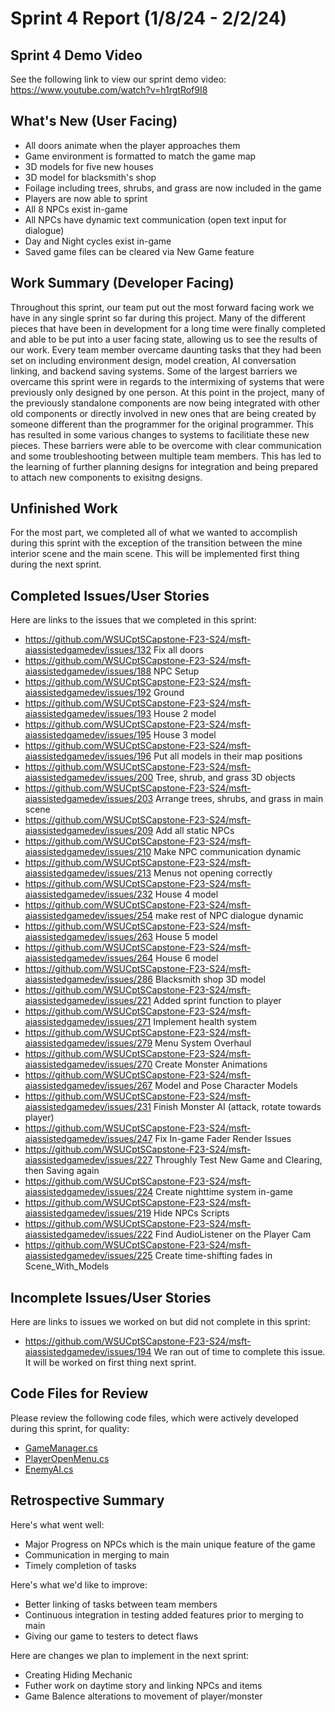 # Sprint 4 Report (1/8/24 - 2/2/24)

## Sprint 4 Demo Video
See the following link to view our sprint demo video: https://www.youtube.com/watch?v=h1rgtRof9I8

## What's New (User Facing)
 * All doors animate when the player approaches them
 * Game environment is formatted to match the game map
 * 3D models for five new houses
 * 3D model for blacksmith's shop
 * Foilage including trees, shrubs, and grass are now included in the game
 * Players are now able to sprint
 * All 8 NPCs exist in-game
 * All NPCs have dynamic text communication (open text input for dialogue)
 * Day and Night cycles exist in-game
 * Saved game files can be cleared via New Game feature

## Work Summary (Developer Facing)
Throughout this sprint, our team put out the most forward facing work we have in any single sprint so far during this project. Many of the different pieces that have been in development for a long time were finally completed and able to be put into a user facing state, allowing us to see the results of our work. Every team member overcame daunting tasks that they had been set on including environment design, model creation, AI conversation linking, and backend saving systems. Some of the largest barriers we overcame this sprint were in regards to the intermixing of systems that were previously only designed by one person. At this point in the project, many of the previously standalone components are now being integrated with other old components or directly involved in new ones that are being created by someone different than the programmer for the original programmer. This has resulted in some various changes to systems to facilitiate these new pieces. These barriers were able to be overcome with clear communication and some troubleshooting between multiple team members. This has led to the learning of further planning designs for integration and being prepared to attach new components to exisitng designs.

## Unfinished Work
For the most part, we completed all of what we wanted to accomplish during this sprint with the exception of the transition between the mine interior scene and the main scene. This will be implemented first thing during the next sprint. 

## Completed Issues/User Stories
Here are links to the issues that we completed in this sprint:

 * https://github.com/WSUCptSCapstone-F23-S24/msft-aiassistedgamedev/issues/132 Fix all doors
 * https://github.com/WSUCptSCapstone-F23-S24/msft-aiassistedgamedev/issues/188 NPC Setup
 * https://github.com/WSUCptSCapstone-F23-S24/msft-aiassistedgamedev/issues/192 Ground
 * https://github.com/WSUCptSCapstone-F23-S24/msft-aiassistedgamedev/issues/193 House 2 model
 * https://github.com/WSUCptSCapstone-F23-S24/msft-aiassistedgamedev/issues/195 House 3 model
 * https://github.com/WSUCptSCapstone-F23-S24/msft-aiassistedgamedev/issues/196 Put all models in their map positions
 * https://github.com/WSUCptSCapstone-F23-S24/msft-aiassistedgamedev/issues/200 Tree, shrub, and grass 3D objects
 * https://github.com/WSUCptSCapstone-F23-S24/msft-aiassistedgamedev/issues/203 Arrange trees, shrubs, and grass in main scene
 * https://github.com/WSUCptSCapstone-F23-S24/msft-aiassistedgamedev/issues/209 Add all static NPCs
 * https://github.com/WSUCptSCapstone-F23-S24/msft-aiassistedgamedev/issues/210 Make NPC communication dynamic
 * https://github.com/WSUCptSCapstone-F23-S24/msft-aiassistedgamedev/issues/213 Menus not opening correctly
 * https://github.com/WSUCptSCapstone-F23-S24/msft-aiassistedgamedev/issues/232 House 4 model
 * https://github.com/WSUCptSCapstone-F23-S24/msft-aiassistedgamedev/issues/254 make rest of NPC dialogue dynamic
 * https://github.com/WSUCptSCapstone-F23-S24/msft-aiassistedgamedev/issues/263 House 5 model
 * https://github.com/WSUCptSCapstone-F23-S24/msft-aiassistedgamedev/issues/264 House 6 model
 * https://github.com/WSUCptSCapstone-F23-S24/msft-aiassistedgamedev/issues/286 Blacksmith shop 3D model
 * https://github.com/WSUCptSCapstone-F23-S24/msft-aiassistedgamedev/issues/221 Added sprint function to player
 * https://github.com/WSUCptSCapstone-F23-S24/msft-aiassistedgamedev/issues/271 Implement health system
 * https://github.com/WSUCptSCapstone-F23-S24/msft-aiassistedgamedev/issues/279 Menu System Overhaul
 * https://github.com/WSUCptSCapstone-F23-S24/msft-aiassistedgamedev/issues/270 Create Monster Animations
 * https://github.com/WSUCptSCapstone-F23-S24/msft-aiassistedgamedev/issues/267 Model and Pose Character Models
 * https://github.com/WSUCptSCapstone-F23-S24/msft-aiassistedgamedev/issues/231 Finish Monster AI (attack, rotate towards player)
 * https://github.com/WSUCptSCapstone-F23-S24/msft-aiassistedgamedev/issues/247 Fix In-game Fader Render Issues
 * https://github.com/WSUCptSCapstone-F23-S24/msft-aiassistedgamedev/issues/227 Throughly Test New Game and Clearing, then Saving again
 * https://github.com/WSUCptSCapstone-F23-S24/msft-aiassistedgamedev/issues/224 Create nighttime system in-game
 * https://github.com/WSUCptSCapstone-F23-S24/msft-aiassistedgamedev/issues/219 Hide NPCs Scripts
 * https://github.com/WSUCptSCapstone-F23-S24/msft-aiassistedgamedev/issues/222 Find AudioListener on the Player Cam
 * https://github.com/WSUCptSCapstone-F23-S24/msft-aiassistedgamedev/issues/225 Create time-shifting fades in Scene_With_Models
 
 ## Incomplete Issues/User Stories
 Here are links to issues we worked on but did not complete in this sprint:
 
 * https://github.com/WSUCptSCapstone-F23-S24/msft-aiassistedgamedev/issues/194 We ran out of time to complete this issue. It will be worked on first thing next sprint.

## Code Files for Review
Please review the following code files, which were actively developed during this sprint, for quality:
 * [GameManager.cs](https://github.com/WSUCptSCapstone-F23-S24/msft-aiassistedgamedev/blob/main/Wicked%20West/Assets/GameManager.cs)
 * [PlayerOpenMenu.cs](https://github.com/WSUCptSCapstone-F23-S24/msft-aiassistedgamedev/blob/main/Wicked%20West/Assets/Scripts/Player/PlayerOpenMenu.cs)
 * [EnemyAI.cs](https://github.com/WSUCptSCapstone-F23-S24/msft-aiassistedgamedev/blob/main/Wicked%20West/Assets/EnemyAI.cs)

 
## Retrospective Summary
Here's what went well:
  * Major Progress on NPCs which is the main unique feature of the game
  * Communication in merging to main
  * Timely completion of tasks
 
Here's what we'd like to improve:
   * Better linking of tasks between team members
   * Continuous integration in testing added features prior to merging to main
   * Giving our game to testers to detect flaws
  
Here are changes we plan to implement in the next sprint:
   * Creating Hiding Mechanic
   * Futher work on daytime story and linking NPCs and items
   * Game Balence alterations to movement of player/monster
